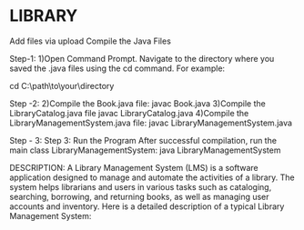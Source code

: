 # LIBRARY

Add files via upload
Compile the Java Files

Step-1:
1)Open Command Prompt.
Navigate to the directory where you saved the .java files using the cd command. For example:

cd C:\path\to\your\directory

Step -2:
2)Compile the Book.java file:
     javac Book.java
3)Compile the LibraryCatalog.java file
    javac LibraryCatalog.java
4)Compile the LibraryManagementSystem.java file:
   javac LibraryManagementSystem.java
  
Step - 3:
     Step 3: Run the Program
        After successful compilation, run the main class LibraryManagementSystem:
        java LibraryManagementSystem

DESCRIPTION: 
         A Library Management System (LMS) is a software application designed to manage and automate the activities of a library. The system helps librarians and users in various tasks such as cataloging, searching, borrowing, and returning books, as well as managing user accounts and inventory. Here is a detailed description of a typical Library Management System:
